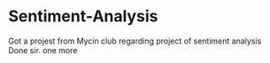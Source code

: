 # Sentiment-Analysis

Got a projest from Mycin club regarding project of sentiment analysis  
Done sir.
one more
